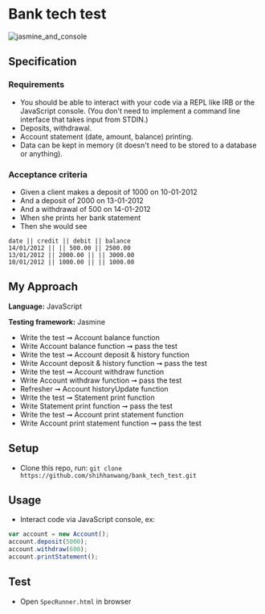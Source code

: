 # Bank tech test
![jasmine_and_console](https://user-images.githubusercontent.com/36331920/40311680-83fbddb2-5d08-11e8-93ae-d6f4374b005c.png)

## Specification

### Requirements
- You should be able to interact with your code via a REPL like IRB or the JavaScript console. (You don't need to implement a command line interface that takes input from STDIN.)
- Deposits, withdrawal.
- Account statement (date, amount, balance) printing.
- Data can be kept in memory (it doesn't need to be stored to a database or anything).

### Acceptance criteria

- Given a client makes a deposit of 1000 on 10-01-2012
- And a deposit of 2000 on 13-01-2012
- And a withdrawal of 500 on 14-01-2012
- When she prints her bank statement
- Then she would see
```
date || credit || debit || balance
14/01/2012 || || 500.00 || 2500.00
13/01/2012 || 2000.00 || || 3000.00
10/01/2012 || 1000.00 || || 1000.00
```

## My Approach

**Language:** JavaScript

**Testing framework:** Jasmine

- Write the test ➞ Account balance function
- Write Account balance function ➞ pass the test
- Write the test ➞ Account deposit & history function
- Write Account deposit & history function ➞ pass the test
- Write the test ➞ Account withdraw function
- Write Account withdraw function ➞ pass the test
- Refresher ➞ Account historyUpdate function
- Write the test ➞ Statement print function
- Write Statement print function ➞ pass the test
- Write the test ➞ Account print statement function
- Write Account print statement function ➞ pass the test

## Setup

- Clone this repo, run:
`git clone https://github.com/shihhanwang/bank_tech_test.git`

## Usage

- Interact code via JavaScript console, ex:
```javascript
var account = new Account();
account.deposit(5000);
account.withdraw(600);
account.printStatement();
```

## Test

- Open `SpecRunner.html` in browser
